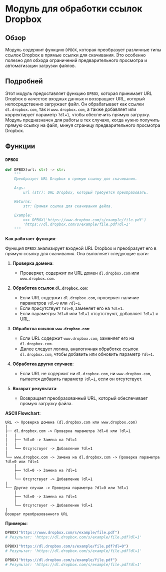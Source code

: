 # Модуль для обработки ссылок Dropbox

## Обзор

Модуль содержит функцию `DPBOX`, которая преобразует различные типы ссылок Dropbox в прямые ссылки для скачивания. Это особенно полезно для обхода ограничений предварительного просмотра и автоматизации загрузки файлов.

## Подробней

Этот модуль предоставляет функцию `DPBOX`, которая принимает URL Dropbox в качестве входных данных и возвращает URL, который непосредственно загружает файл. Он обрабатывает как ссылки `dl.dropbox.com`, так и `www.dropbox.com`, а также добавляет или корректирует параметр `?dl=1`, чтобы обеспечить прямую загрузку. Модуль предназначен для работы в тех случаях, когда нужно получить прямую ссылку на файл, минуя страницу предварительного просмотра Dropbox.

## Функции

### `DPBOX`

```python
def DPBOX(url: str) -> str:
    """
    Преобразует URL Dropbox в прямую ссылку для скачивания.

    Args:
        url (str): URL Dropbox, который требуется преобразовать.

    Returns:
        str: Прямая ссылка для скачивания файла.

    Example:
        >>> DPBOX('https://www.dropbox.com/s/example/file.pdf')
        'https://dl.dropbox.com/s/example/file.pdf?dl=1'
    """
```

**Как работает функция**:

Функция `DPBOX` анализирует входной URL Dropbox и преобразует его в прямую ссылку для скачивания. Она выполняет следующие шаги:

1.  **Проверка домена**:
    *   Проверяет, содержит ли URL домен `dl.dropbox.com` или `www.dropbox.com`.

2.  **Обработка ссылок `dl.dropbox.com`**:
    *   Если URL содержит `dl.dropbox.com`, проверяет наличие параметров `?dl=0` или `?dl=1`.
    *   Если присутствует `?dl=0`, заменяет его на `?dl=1`.
    *   Если параметры `?dl=0` или `?dl=1` отсутствуют, добавляет `?dl=1` к URL.

3.  **Обработка ссылок `www.dropbox.com`**:
    *   Если URL содержит `www.dropbox.com`, заменяет его на `dl.dropbox.com`.
    *   Далее следует логика, аналогичная обработке ссылок `dl.dropbox.com`, чтобы добавить или обновить параметр `?dl=1`.

4.  **Обработка других случаев**:
    *   Если URL не содержит ни `dl.dropbox.com`, ни `www.dropbox.com`, пытается добавить параметр `?dl=1`, если он отсутствует.

5.  **Возврат результата**:
    *   Возвращает преобразованный URL, который обеспечивает прямую загрузку файла.

**ASCII Flowchart**:

```
URL -> Проверка домена (dl.dropbox.com или www.dropbox.com)
|
├── dl.dropbox.com -> Проверка параметра ?dl=0 или ?dl=1
|   |
|   ├── ?dl=0 -> Замена на ?dl=1
|   |
|   └── Отсутствует -> Добавление ?dl=1
|
└── www.dropbox.com -> Замена на dl.dropbox.com -> Проверка параметра ?dl=0 или ?dl=1
    |
    ├── ?dl=0 -> Замена на ?dl=1
    |
    └── Отсутствует -> Добавление ?dl=1
|
└── Другие случаи -> Проверка параметра ?dl=0 или ?dl=1
    |
    ├── ?dl=0 -> Замена на ?dl=1
    |
    └── Отсутствует -> Добавление ?dl=1
|
Возврат преобразованного URL
```

**Примеры**:

```python
DPBOX("https://www.dropbox.com/s/example/file.pdf")
# Результат: 'https://dl.dropbox.com/s/example/file.pdf?dl=1'

DPBOX("https://dl.dropbox.com/s/example/file.pdf?dl=0")
# Результат: 'https://dl.dropbox.com/s/example/file.pdf?dl=1'

DPBOX("https://dl.dropbox.com/s/example/file.pdf")
# Результат: 'https://dl.dropbox.com/s/example/file.pdf?dl=1'
